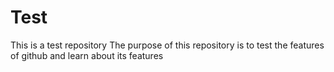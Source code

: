 # Test
This is a test repository
The purpose of this repository is to test the features of github and learn about its features
